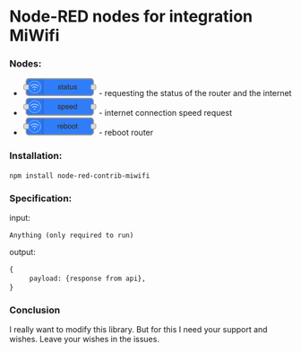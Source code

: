 # Node-RED nodes for integration MiWifi

### Nodes:
* ![status](https://raw.githubusercontent.com/dmamontov/node-red-contrib-miwifi/master/images/miwifi-status.png) - requesting the status of the router and the internet
* ![speed](https://raw.githubusercontent.com/dmamontov/node-red-contrib-miwifi/master/images/miwifi-speed.png) - internet connection speed request
* ![reboot](https://raw.githubusercontent.com/dmamontov/node-red-contrib-miwifi/master/images/miwifi-reboot.png) - reboot router

### Installation:
```
npm install node-red-contrib-miwifi
```

### Specification:
input:
```
Anything (only required to run)
```
output:
```
{
     payload: {response from api},
}
```

### Conclusion
I really want to modify this library. But for this I need your support and wishes. Leave your wishes in the issues.
